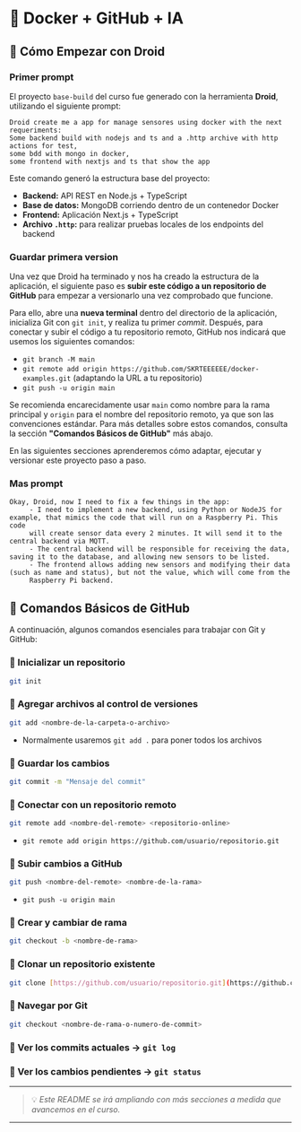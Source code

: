 
# 🚀 Docker + GitHub + IA

## 🧠 Cómo Empezar con Droid

### Primer prompt

El proyecto `base-build` del curso fue generado con la herramienta **Droid**, utilizando el siguiente prompt:

```text
Droid create me a app for manage sensores using docker with the next requeriments: 
Some backend build with nodejs and ts and a .http archive with http actions for test, 
some bdd with mongo in docker, 
some frontend with nextjs and ts that show the app
```

Este comando generó la estructura base del proyecto:

  * **Backend:** API REST en Node.js + TypeScript
  * **Base de datos:** MongoDB corriendo dentro de un contenedor Docker
  * **Frontend:** Aplicación Next.js + TypeScript
  * **Archivo `.http`:** para realizar pruebas locales de los endpoints del backend

### Guardar primera version

Una vez que Droid ha terminado y nos ha creado la estructura de la aplicación, el siguiente paso es **subir este código a un repositorio de GitHub** para empezar a versionarlo una vez comprobado que funcione.

Para ello, abre una **nueva terminal** dentro del directorio de la aplicación, inicializa Git con `git init`, y realiza tu primer *commit*. Después, para conectar y subir el código a tu repositorio remoto, GitHub nos indicará que usemos los siguientes comandos:

  * `git branch -M main`
  * `git remote add origin https://github.com/SKRTEEEEEE/docker-examples.git` (adaptando la URL a tu repositorio)
  * `git push -u origin main`

Se recomienda encarecidamente usar `main` como nombre para la rama principal y `origin` para el nombre del repositorio remoto, ya que son las convenciones estándar. Para más detalles sobre estos comandos, consulta la sección **"Comandos Básicos de GitHub"** más abajo.

En las siguientes secciones aprenderemos cómo adaptar, ejecutar y versionar este proyecto paso a paso.

### Mas prompt

```text
Okay, Droid, now I need to fix a few things in the app:
     - I need to implement a new backend, using Python or NodeJS for example, that mimics the code that will run on a Raspberry Pi. This code
     will create sensor data every 2 minutes. It will send it to the central backend via MQTT.
     - The central backend will be responsible for receiving the data, saving it to the database, and allowing new sensors to be listed.
     - The frontend allows adding new sensors and modifying their data (such as name and status), but not the value, which will come from the
     Raspberry Pi backend.
```


## 🧰 Comandos Básicos de GitHub

A continuación, algunos comandos esenciales para trabajar con Git y GitHub:

### 🔹 Inicializar un repositorio

```bash
git init
```

### 🔹 Agregar archivos al control de versiones

```bash
git add <nombre-de-la-carpeta-o-archivo>
```

  - Normalmente usaremos `git add .` para poner todos los archivos

### 🔹 Guardar los cambios

```bash
git commit -m "Mensaje del commit"
```

### 🔹 Conectar con un repositorio remoto

```bash
git remote add <nombre-del-remote> <repositorio-online>
```

  - `git remote add origin https://github.com/usuario/repositorio.git`

### 🔹 Subir cambios a GitHub

```bash
git push <nombre-del-remote> <nombre-de-la-rama>
```

  - `git push -u origin main`

### 🔹 Crear y cambiar de rama

```bash
git checkout -b <nombre-de-rama>
```

### 🔹 Clonar un repositorio existente

```bash
git clone [https://github.com/usuario/repositorio.git](https://github.com/usuario/repositorio.git)
```

### 🥳 Navegar por Git

```bash
git checkout <nombre-de-rama-o-numero-de-commit>
```

### 🔹 Ver los commits actuales -> `git log`
### 🔹 Ver los cambios pendientes -> `git status`


-----

> 💡 *Este README se irá ampliando con más secciones a medida que avancemos en el curso.*

-----

